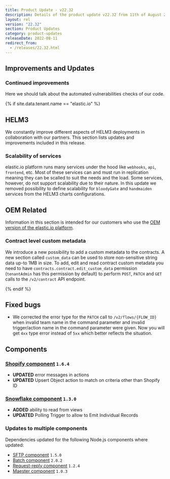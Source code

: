 ```yaml
---
title: Product Update - v22.32
description: Details of the product update v22.32 from 11th of August 2022.
layout: rel
version: "22.32"
section: Product Updates
category: product-updates
releaseDate: 2022-08-11
redirect_from:
  - /releases/22.32.html
---
```



## Improvements and Updates

### Continued improvements

Here we should talk about the automated vulnerabilities checks of our code.

{% if site.data.tenant.name == "elastic.io" %}

## HELM3

We constantly improve different aspects of HELM3 deployments in collaboration
with our partners. This section lists updates and improvements included in this release.

### Scalability of services

elastic.io platform runs many services under the hood like `webhooks`, `api`, `frontend`, etc.
Most of these services can and must run in replication meaning they can be scalled to suit
the needs and the load. Some services, however, do not support scalability due to
their nature. In this update we removed possibility to define scalability for `bloodyGate`
and `handmaiden` services from the HELM3 charts configurations.

## OEM Related

Information in this section is intended for our customers who use the
[OEM version of the elastic.io platform](https://www.elastic.io/saas-embedded-integration/).

### Contract level custom metadata

We introduce a new possibility to add a custom metadata to the contracts. A new
section called `custom_data` can be used to store non-sensitive string data up-to 1MB in
size. To add, edit and read contract custom metadata you need to have
`contracts.contract.edit_custom_data` permission (`tenantAdmin` has this permission
by default) to perform `POST`, `PATCH` and `GET` calls to the `/v2/contract` API endpoint.

{% endif %}

## Fixed bugs

*   We corrected the error type for the `PATCH` call to `/v2/flows/{FLOW_ID}` when invalid team name in the command parameter and invalid trigger/action name in the command parameter were given. Now you will get `4xx` type error instead of `5xx` which better reflects the situation.

## Components

### [Shopify component](/components/shopify) `1.6.4`

*   **UPDATED** error messages in actions
*   **UPDATED** Upsert Object action to match on criteria other than Shopify ID

### [Snowflake component](/components/snowflake) `1.3.0`

*   **ADDED** ability to read from views
*   **UPDATED** Polling Trigger to allow to Emit Individual Records

### Updates to multiple components

Dependencies updated for the following Node.js components where updated:

*   [SFTP component](/components/sftp/) `1.5.0`
*   [Batch component](/components/batch/) `2.0.2`
*   [Request-reply component](/components/request-reply/) `1.2.4`
*   [Maester component](/components/maester/) `1.0.3`
